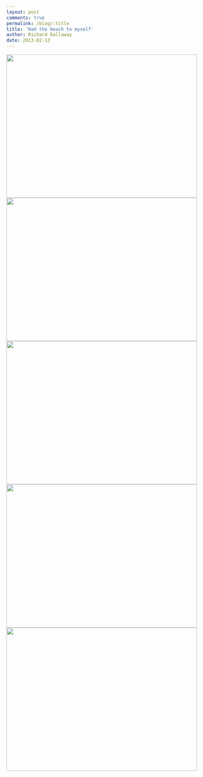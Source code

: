 ```yaml
---
layout: post
comments: true
permalink: /blog/:title
title: 'Had the beach to myself'
author: Richard Dallaway
date: 2013-02-13
---
```


<div><a href="http://static.skitters.dallaway.com/2013-02-13 07.34.03.jpg"><img width="500" src="http://static.skitters.dallaway.com/2013-02-13 07.34.03.jpg.500.jpg" height="375"></a></div><div><a href="http://static.skitters.dallaway.com/2013-02-13 07.38.08.jpg"><img width="500" src="http://static.skitters.dallaway.com/2013-02-13 07.38.08.jpg.500.jpg" height="375"></a></div><div><a href="http://static.skitters.dallaway.com/2013-02-13 07.39.38-1.jpg"><img width="500" src="http://static.skitters.dallaway.com/2013-02-13 07.39.38-1.jpg.500.jpg" height="375"></a></div><div><a href="http://static.skitters.dallaway.com/2013-02-13 07.41.01.jpg"><img width="500" src="http://static.skitters.dallaway.com/2013-02-13 07.41.01.jpg.500.jpg" height="375"></a></div><div><a href="http://static.skitters.dallaway.com/2013-02-13 08.10.03.jpg"><img width="500" src="http://static.skitters.dallaway.com/2013-02-13 08.10.03.jpg.500.jpg" height="375"></a></div>


      
    
